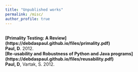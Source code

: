 ```yaml
---
title: "Unpublished works"
permalink: /misc/
author_profile: true
---
```


<br>
<b>[Primality Testing: A Review](https://debdaspaul.github.io/files/primality.pdf)</b> <br> 
<b>Paul, D</b>. 2012.

<br>
<b>[Re-usability and Robustness of Python and Java programs](https://debdaspaul.github.io/files/reusability.pdf)</b> <br> 
<b>Paul, D</b>, Vartak, S. 2012.
